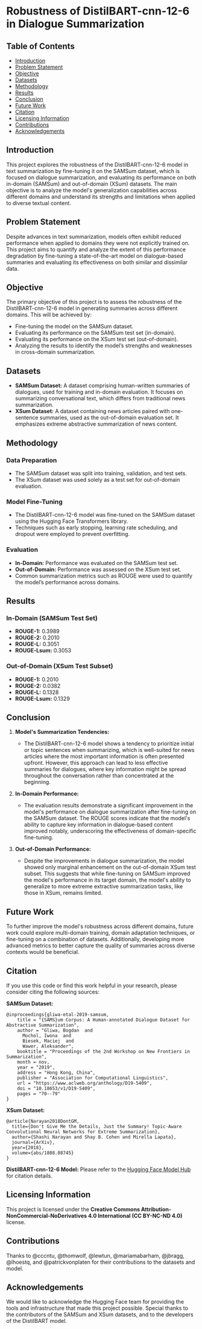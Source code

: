 # Robustness of DistilBART-cnn-12-6 in Dialogue Summarization

## Table of Contents

- [Introduction](#introduction)
- [Problem Statement](#problem-statement)
- [Objective](#objective)
- [Datasets](#datasets)
- [Methodology](#methodology)
- [Results](#results)
- [Conclusion](#conclusion)
- [Future Work](#future-work)
- [Citation](#citation)
- [Licensing Information](#licensing-information)
- [Contributions](#contributions)
- [Acknowledgements](#acknowledgements)

## Introduction

This project explores the robustness of the DistilBART-cnn-12-6 model in text summarization by fine-tuning it on the SAMSum dataset, which is focused on dialogue summarization, and evaluating its performance on both in-domain (SAMSum) and out-of-domain (XSum) datasets. The main objective is to analyze the model's generalization capabilities across different domains and understand its strengths and limitations when applied to diverse textual content.

## Problem Statement

Despite advances in text summarization, models often exhibit reduced performance when applied to domains they were not explicitly trained on. This project aims to quantify and analyze the extent of this performance degradation by fine-tuning a state-of-the-art model on dialogue-based summaries and evaluating its effectiveness on both similar and dissimilar data.

## Objective

The primary objective of this project is to assess the robustness of the DistilBART-cnn-12-6 model in generating summaries across different domains. This will be achieved by:
- Fine-tuning the model on the SAMSum dataset.
- Evaluating its performance on the SAMSum test set (in-domain).
- Evaluating its performance on the XSum test set (out-of-domain).
- Analyzing the results to identify the model’s strengths and weaknesses in cross-domain summarization.

## Datasets

- **SAMSum Dataset:** A dataset comprising human-written summaries of dialogues, used for training and in-domain evaluation. It focuses on summarizing conversational text, which differs from traditional news summarization.
- **XSum Dataset:** A dataset containing news articles paired with one-sentence summaries, used as the out-of-domain evaluation set. It emphasizes extreme abstractive summarization of news content.

## Methodology

### Data Preparation

- The SAMSum dataset was split into training, validation, and test sets.
- The XSum dataset was used solely as a test set for out-of-domain evaluation.

### Model Fine-Tuning

- The DistilBART-cnn-12-6 model was fine-tuned on the SAMSum dataset using the Hugging Face Transformers library. 
- Techniques such as early stopping, learning rate scheduling, and dropout were employed to prevent overfitting.

### Evaluation

- **In-Domain:** Performance was evaluated on the SAMSum test set.
- **Out-of-Domain:** Performance was assessed on the XSum test set.
- Common summarization metrics such as ROUGE were used to quantify the model’s performance across domains.

## Results

### In-Domain (SAMSum Test Set)

- **ROUGE-1:** 0.3989
- **ROUGE-2:** 0.2010
- **ROUGE-L:** 0.3051
- **ROUGE-Lsum:** 0.3053

### Out-of-Domain (XSum Test Subset)

- **ROUGE-1:** 0.2010
- **ROUGE-2:** 0.0382
- **ROUGE-L:** 0.1328
- **ROUGE-Lsum:** 0.1329

## Conclusion

1. **Model's Summarization Tendencies:**
   - The DistilBART-cnn-12-6 model shows a tendency to prioritize initial or topic sentences when summarizing, which is well-suited for news articles where the most important information is often presented upfront. However, this approach can lead to less effective summaries for dialogues, where key information might be spread throughout the conversation rather than concentrated at the beginning.

2. **In-Domain Performance:**
   - The evaluation results demonstrate a significant improvement in the model's performance on dialogue summarization after fine-tuning on the SAMSum dataset. The ROUGE scores indicate that the model's ability to capture key information in dialogue-based content improved notably, underscoring the effectiveness of domain-specific fine-tuning.

3. **Out-of-Domain Performance:**
   - Despite the improvements in dialogue summarization, the model showed only marginal enhancement on the out-of-domain XSum test subset. This suggests that while fine-tuning on SAMSum improved the model's performance in its target domain, the model's ability to generalize to more extreme extractive summarization tasks, like those in XSum, remains limited.

## Future Work

To further improve the model's robustness across different domains, future work could explore multi-domain training, domain adaptation techniques, or fine-tuning on a combination of datasets. Additionally, developing more advanced metrics to better capture the quality of summaries across diverse contexts would be beneficial.

## Citation

If you use this code or find this work helpful in your research, please consider citing the following sources:

**SAMSum Dataset:**
```
@inproceedings{gliwa-etal-2019-samsum,
    title = "{SAMS}um Corpus: A Human-annotated Dialogue Dataset for Abstractive Summarization",
    author = "Gliwa, Bogdan  and
      Mochol, Iwona  and
      Biesek, Maciej  and
      Wawer, Aleksander",
    booktitle = "Proceedings of the 2nd Workshop on New Frontiers in Summarization",
    month = nov,
    year = "2019",
    address = "Hong Kong, China",
    publisher = "Association for Computational Linguistics",
    url = "https://www.aclweb.org/anthology/D19-5409",
    doi = "10.18653/v1/D19-5409",
    pages = "70--79"
}
```

**XSum Dataset:**
```
@article{Narayan2018DontGM,
  title={Don't Give Me the Details, Just the Summary! Topic-Aware Convolutional Neural Networks for Extreme Summarization},
  author={Shashi Narayan and Shay B. Cohen and Mirella Lapata},
  journal={ArXiv},
  year={2018},
  volume={abs/1808.08745}
}
```

**DistilBART-cnn-12-6 Model:**
Please refer to the [Hugging Face Model Hub](https://huggingface.co/sshleifer/distilbart-cnn-12-6) for citation details.

## Licensing Information

This project is licensed under the **Creative Commons Attribution-NonCommercial-NoDerivatives 4.0 International (CC BY-NC-ND 4.0)** license.

## Contributions

Thanks to @cccntu, @thomwolf, @lewtun, @mariamabarham, @jbragg, @lhoestq, and @patrickvonplaten for their contributions to the datasets and model.

## Acknowledgements

We would like to acknowledge the Hugging Face team for providing the tools and infrastructure that made this project possible. Special thanks to the contributors of the SAMSum and XSum datasets, and to the developers of the DistilBART model. 
